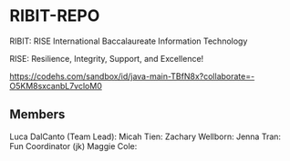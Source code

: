 # RIBIT-REPO

RIBIT: RISE International Baccalaureate Information Technology

RISE: Resilience, Integrity, Support, and Excellence!

https://codehs.com/sandbox/id/java-main-TBfN8x?collaborate=-O5KM8sxcanbL7vcloM0

## Members

Luca DalCanto (Team Lead):
Micah Tien:
Zachary Wellborn:
Jenna Tran: Fun Coordinator (jk)
Maggie Cole:

